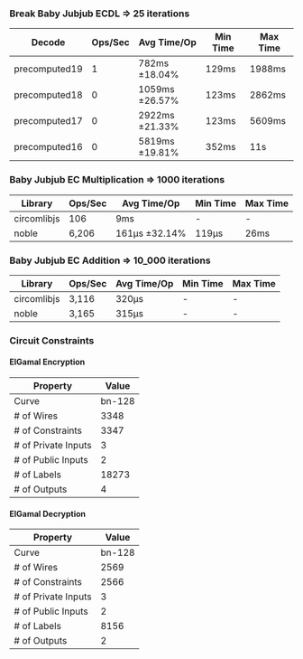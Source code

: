 ### Break Baby Jubjub ECDL => 25 iterations

| Decode  | Ops/Sec | Avg Time/Op | Min Time | Max Time |
|-----------------|---------|-------------|----------|----------|
| precomputed19   | 1       | 782ms ±18.04%| 129ms    | 1988ms   |
| precomputed18   | 0       | 1059ms ±26.57%| 123ms    | 2862ms   |
| precomputed17   | 0       | 2922ms ±21.33%| 123ms    | 5609ms   |
| precomputed16   | 0       | 5819ms ±19.81%| 352ms    | 11s      |



### Baby Jubjub EC Multiplication => 1000 iterations

| Library      | Ops/Sec  | Avg Time/Op | Min Time | Max Time |
|--------------|----------|--------------|----------|----------|
| circomlibjs  | 106      | 9ms          | -        | -        |
| noble        | 6,206    | 161μs ±32.14%| 119μs    | 26ms     |

### Baby Jubjub EC Addition => 10_000 iterations
| Library      | Ops/Sec  | Avg Time/Op | Min Time | Max Time |
|--------------|----------|--------------|----------|----------|
| circomlibjs  | 3,116    | 320μs        | -        | -        |
| noble        | 3,165    | 315μs        | -        | -        |

### Circuit Constraints

#### ElGamal Encryption
| Property               | Value     |
|------------------------|-----------|
| Curve                  | bn-128    |
| # of Wires             | 3348      |
| # of Constraints       | 3347      |
| # of Private Inputs    | 3         |
| # of Public Inputs     | 2         |
| # of Labels            | 18273     |
| # of Outputs           | 4         |

#### ElGamal Decryption

| Property               | Value     |
|------------------------|-----------|
| Curve                  | bn-128    |
| # of Wires             | 2569      |
| # of Constraints       | 2566      |
| # of Private Inputs    | 3         |
| # of Public Inputs     | 2         |
| # of Labels            | 8156      |
| # of Outputs           | 2         |
